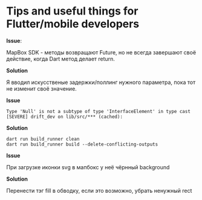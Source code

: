 # Tips and useful things for Flutter/mobile developers

**Issue**:

MapBox SDK - методы возвращают Future, но не всегда завершают своё действие, когда Dart метод делает return.

**Solution**

Я вводил искусственые задержки/поллинг нужного параметра, пока тот не изменит своё значение.

**Issue**

`Type 'Null' is not a subtype of type 'InterfaceElement' in type cast [SEVERE] drift_dev on lib/src/*** (cached):`

**Solution**

```
dart run build_runner clean
dart run build_runner build --delete-conflicting-outputs
```

**Issue**

При загрузке иконки svg в мапбокс у неё чёрнный background

**Solution**

Перенести тэг fill в обводку, если это возможно, убрать ненужный rect
